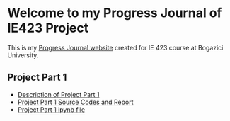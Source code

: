 # Welcome to my Progress Journal of IE423 Project

This is my [Progress Journal website](https://github.com/BU-IE-423/fall-23-melistuncer/) created for IE 423 course at Bogazici University. 

## Project Part 1

* [Description of Project Part 1](files_part_1/IE423_Fall23_ProjectPart1.pdf)
* [Project Part 1 Source Codes and Report](files_part_1/Part1.html)
* [Project Part 1 ipynb file](files_part_1/Part1.ipynb)

